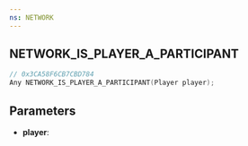 ```yaml
---
ns: NETWORK
---
```

## NETWORK_IS_PLAYER_A_PARTICIPANT

```c
// 0x3CA58F6CB7CBD784
Any NETWORK_IS_PLAYER_A_PARTICIPANT(Player player);
```

## Parameters
* **player**:
